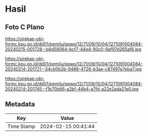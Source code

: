 # Hasil

## Foto C Plano

https://sirekap-obj-formc.kpu.go.id/dd01/pemilu/ppwp/12/71/09/10/04/1271091004084-20240215-001728--b6d58064-bcf7-44e4-90c0-9af97d265af8.jpg

https://sirekap-obj-formc.kpu.go.id/dd01/pemilu/ppwp/12/71/09/10/04/1271091004084-20240214-201721--34cb0b2b-9489-4726-b3ae-c87497e7eba7.jpg

https://sirekap-obj-formc.kpu.go.id/dd01/pemilu/ppwp/12/71/09/10/04/1271091004084-20240214-201745--f1b70b66-a2bf-44b4-a7fd-a22e2ada21e0.jpg


## Metadata

| Key        | Value               |
| ---------- | ------------------- |
| Time Stamp | 2024-02-15 00:41:44 |



